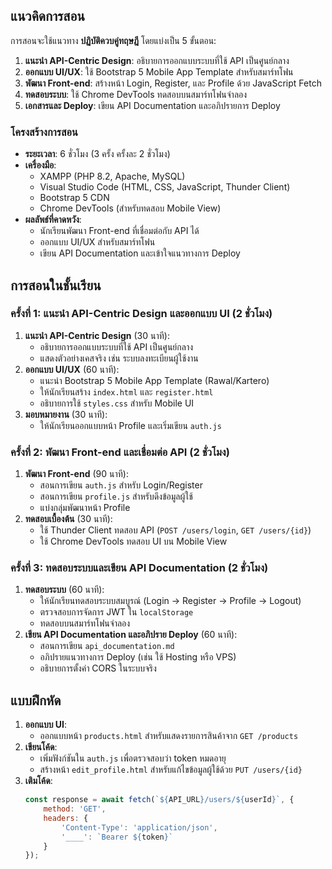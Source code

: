 ## แนวคิดการสอน
การสอนจะใช้แนวทาง **ปฏิบัติควบคู่ทฤษฎี** โดยแบ่งเป็น 5 ขั้นตอน:
1. **แนะนำ API-Centric Design**: อธิบายการออกแบบระบบที่ใช้ API เป็นศูนย์กลาง
2. **ออกแบบ UI/UX**: ใช้ Bootstrap 5 Mobile App Template สำหรับสมาร์ทโฟน
3. **พัฒนา Front-end**: สร้างหน้า Login, Register, และ Profile ด้วย JavaScript Fetch
4. **ทดสอบระบบ**: ใช้ Chrome DevTools ทดสอบบนสมาร์ทโฟนจำลอง
5. **เอกสารและ Deploy**: เขียน API Documentation และอภิปรายการ Deploy

### โครงสร้างการสอน
- **ระยะเวลา**: 6 ชั่วโมง (3 ครั้ง ครั้งละ 2 ชั่วโมง)
- **เครื่องมือ**:
  - XAMPP (PHP 8.2, Apache, MySQL)
  - Visual Studio Code (HTML, CSS, JavaScript, Thunder Client)
  - Bootstrap 5 CDN
  - Chrome DevTools (สำหรับทดสอบ Mobile View)
- **ผลลัพธ์ที่คาดหวัง**:
  - นักเรียนพัฒนา Front-end ที่เชื่อมต่อกับ API ได้
  - ออกแบบ UI/UX สำหรับสมาร์ทโฟน
  - เขียน API Documentation และเข้าใจแนวทางการ Deploy
  
## การสอนในชั้นเรียน

### ครั้งที่ 1: แนะนำ API-Centric Design และออกแบบ UI (2 ชั่วโมง)
1. **แนะนำ API-Centric Design** (30 นาที):
   - อธิบายการออกแบบระบบที่ใช้ API เป็นศูนย์กลาง
   - แสดงตัวอย่างเคสจริง เช่น ระบบลงทะเบียนผู้ใช้งาน
2. **ออกแบบ UI/UX** (60 นาที):
   - แนะนำ Bootstrap 5 Mobile App Template (Rawal/Kartero)
   - ให้นักเรียนสร้าง `index.html` และ `register.html`
   - อธิบายการใช้ `styles.css` สำหรับ Mobile UI
3. **มอบหมายงาน** (30 นาที):
   - ให้นักเรียนออกแบบหน้า Profile และเริ่มเขียน `auth.js`

### ครั้งที่ 2: พัฒนา Front-end และเชื่อมต่อ API (2 ชั่วโมง)
1. **พัฒนา Front-end** (90 นาที):
   - สอนการเขียน `auth.js` สำหรับ Login/Register
   - สอนการเขียน `profile.js` สำหรับดึงข้อมูลผู้ใช้
   - แบ่งกลุ่มพัฒนาหน้า Profile
2. **ทดสอบเบื้องต้น** (30 นาที):
   - ใช้ Thunder Client ทดสอบ API (`POST /users/login`, `GET /users/{id}`)
   - ใช้ Chrome DevTools ทดสอบ UI บน Mobile View

### ครั้งที่ 3: ทดสอบระบบและเขียน API Documentation (2 ชั่วโมง)
1. **ทดสอบระบบ** (60 นาที):
   - ให้นักเรียนทดสอบระบบสมบูรณ์ (Login → Register → Profile → Logout)
   - ตรวจสอบการจัดการ JWT ใน `localStorage`
   - ทดสอบบนสมาร์ทโฟนจำลอง
2. **เขียน API Documentation และอภิปราย Deploy** (60 นาที):
   - สอนการเขียน `api_documentation.md`
   - อภิปรายแนวทางการ Deploy (เช่น ใช้ Hosting หรือ VPS)
   - อธิบายการตั้งค่า CORS ในระบบจริง

## แบบฝึกหัด
1. **ออกแบบ UI**:
   - ออกแบบหน้า `products.html` สำหรับแสดงรายการสินค้าจาก `GET /products`
2. **เขียนโค้ด**:
   - เพิ่มฟังก์ชันใน `auth.js` เพื่อตรวจสอบว่า token หมดอายุ
   - สร้างหน้า `edit_profile.html` สำหรับแก้ไขข้อมูลผู้ใช้ด้วย `PUT /users/{id}`
3. **เติมโค้ด**:
   ```javascript
   const response = await fetch(`${API_URL}/users/${userId}`, {
       method: 'GET',
       headers: {
           'Content-Type': 'application/json',
           '____': `Bearer ${token}`
       }
   });
   ```
